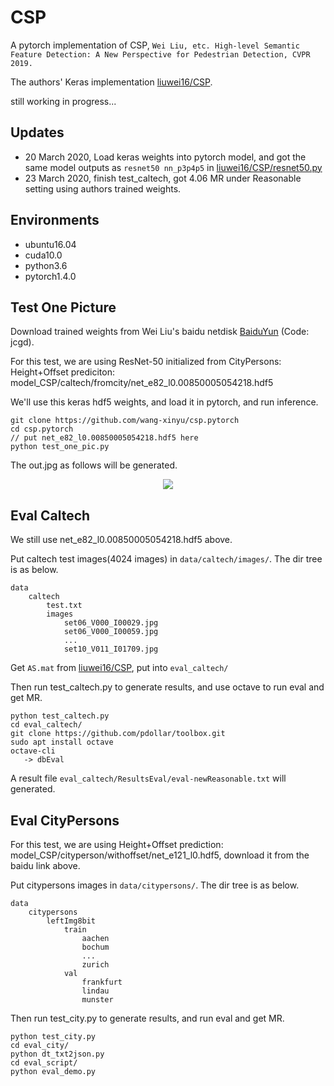 # CSP

A pytorch implementation of CSP, `Wei Liu, etc. High-level Semantic Feature Detection: A New Perspective for Pedestrian Detection, CVPR 2019.` 

The authors' Keras implementation [liuwei16/CSP](https://github.com/liuwei16/CSP).

still working in progress...

## Updates

- 20 March 2020, Load keras weights into pytorch model, and got the same model outputs as `resnet50 nn_p3p4p5` in [liuwei16/CSP/resnet50.py](https://github.com/liuwei16/CSP/blob/785bc4c5f956860116d8d51754fd76202afe4bcb/keras_csp/resnet50.py#L264)
- 23 March 2020, finish test_caltech, got 4.06 MR under Reasonable setting using authors trained weights.

## Environments

- ubuntu16.04
- cuda10.0
- python3.6
- pytorch1.4.0

## Test One Picture

Download trained weights from Wei Liu's baidu netdisk [BaiduYun](https://pan.baidu.com/s/1SSPQnbDP6zf9xf8eCDi3Fw) (Code: jcgd).

For this test, we are using ResNet-50 initialized from CityPersons: Height+Offset prediciton: model_CSP/caltech/fromcity/net_e82_l0.00850005054218.hdf5

We'll use this keras hdf5 weights, and load it in pytorch, and run inference.

```
git clone https://github.com/wang-xinyu/csp.pytorch
cd csp.pytorch
// put net_e82_l0.00850005054218.hdf5 here
python test_one_pic.py
```

The out.jpg as follows will be generated.

<p align="center">
<img src="https://user-images.githubusercontent.com/15235574/77291176-abf7ae00-6d18-11ea-9c11-dd65c7d69507.jpg">
</p>

## Eval Caltech

We still use net_e82_l0.00850005054218.hdf5 above.

Put caltech test images(4024 images) in `data/caltech/images/`. The dir tree is as below.

```
data
    caltech
        test.txt
        images
            set06_V000_I00029.jpg
            set06_V000_I00059.jpg
            ...
            set10_V011_I01709.jpg
```

Get `AS.mat` from [liuwei16/CSP](https://github.com/liuwei16/CSP/blob/master/eval_caltech/AS.mat), put into `eval_caltech/`

Then run test_caltech.py to generate results, and use octave to run eval and get MR.

```
python test_caltech.py
cd eval_caltech/
git clone https://github.com/pdollar/toolbox.git
sudo apt install octave
octave-cli
   -> dbEval
```

A result file `eval_caltech/ResultsEval/eval-newReasonable.txt` will generated.

## Eval CityPersons

For this test, we are using Height+Offset prediction: model_CSP/cityperson/withoffset/net_e121_l0.hdf5, download it from the baidu link above.

Put citypersons images in `data/citypersons/`. The dir tree is as below.

```
data
    citypersons
        leftImg8bit
            train
                aachen
                bochum
                ...
                zurich
            val
                frankfurt
                lindau
                munster
```

Then run test_city.py to generate results, and run eval and get MR.

```
python test_city.py
cd eval_city/
python dt_txt2json.py
cd eval_script/
python eval_demo.py
```




